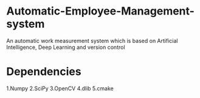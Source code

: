 # Automatic-Employee-Management-system
An automatic work measurement system which is based on Artificial Intelligence, Deep Learning and version control

# Dependencies
1.Numpy
2.SciPy
3.OpenCV
4.dlib
5.cmake


